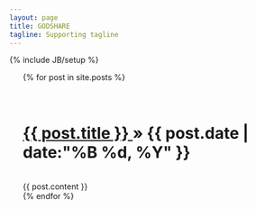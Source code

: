 ```yaml
---
layout: page
title: GODSHARE 
tagline: Supporting tagline
---
```

{% include JB/setup %}

<ul class="posts">
{% for post in site.posts %}
	<h1>
    	<br>
		<a href="{{ BASE_PATH }}{{ post.url }}">{{ post.title }}
		</a> 
		&raquo; 
		<span>
		{{ post.date | date:"%B %d, %Y" }}
		</span> 
	</br>
	</h1>
    	<br>
		<span>
		{{ post.content }}
		</span>
	</br>
  {% endfor %}
</ul>

